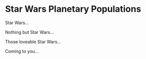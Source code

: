 # Star Wars Planetary Populations

Star Wars...

Nothing but Star Wars...

Those loveable Star Wars...

Coming to you...
